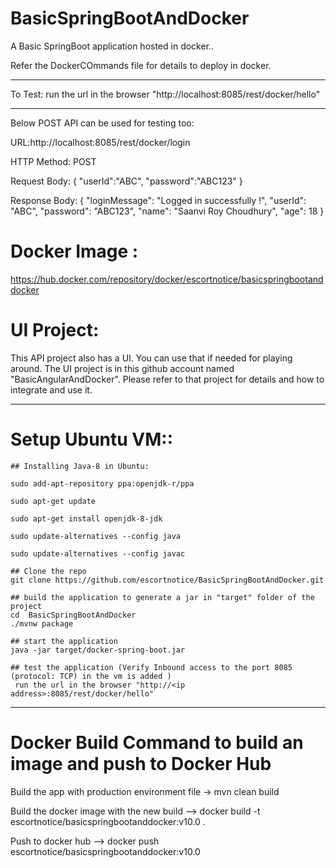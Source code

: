 # BasicSpringBootAndDocker
A Basic SpringBoot application hosted in docker..

Refer the DockerCOmmands file for details to deploy in docker.

------------------------------------------------------------------------
To Test:
run the url in the browser "http://localhost:8085/rest/docker/hello"

------------------------------------------------------------------------

Below POST API can be used for testing too:

URL:http://localhost:8085/rest/docker/login

HTTP Method: POST

Request Body: 
{
	"userId":"ABC",
	"password":"ABC123"
}

Response Body: 
{
    "loginMessage": "Logged in successfully !",
    "userId": "ABC",
    "password": "ABC123",
    "name": "Saanvi Roy Choudhury",
    "age": 18 
}

# Docker Image :

https://hub.docker.com/repository/docker/escortnotice/basicspringbootanddocker

# UI Project:

This API project also has a UI. You can use that if needed for playing around. The UI project is in this github account
named "BasicAngularAndDocker". Please refer to that project for details and how to integrate and use it.

-----------------------------------------------------------------------
# Setup Ubuntu VM::
	## Installing Java-8 in Ubuntu: 

	sudo add-apt-repository ppa:openjdk-r/ppa

	sudo apt-get update

	sudo apt-get install openjdk-8-jdk

	sudo update-alternatives --config java

	sudo update-alternatives --config javac

	## Clone the repo
	git clone https://github.com/escortnotice/BasicSpringBootAndDocker.git

	## build the application to generate a jar in "target" folder of the project
	cd  BasicSpringBootAndDocker
	./mvnw package

	## start the application
	java -jar target/docker-spring-boot.jar 

	## test the application (Verify Inbound access to the port 8085 (protocol: TCP) in the vm is added ) 
	 run the url in the browser "http://<ip address>:8085/rest/docker/hello"

----------------------------------------------------------------------

# Docker Build Command to build an image and push to Docker Hub

Build the app with production environment file -> mvn clean build 

Build the docker image with the new build --> docker build -t escortnotice/basicspringbootanddocker:v10.0 .

Push to docker hub --> docker push escortnotice/basicspringbootanddocker:v10.0


